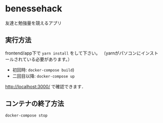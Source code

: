# benessehack

友達と勉強量を競えるアプリ

## 実行方法
frontend/app下で `yarn install` をして下さい。
（yarnがパソコンにインストールされている必要があります。）

- 初回時: `docker-compose build`) 
- 二回目以降: `docker-compose up`

[http://localhost:3000/](http://localhost:3000/) で確認できます．

## コンテナの終了方法
```docker-compose stop``` 
